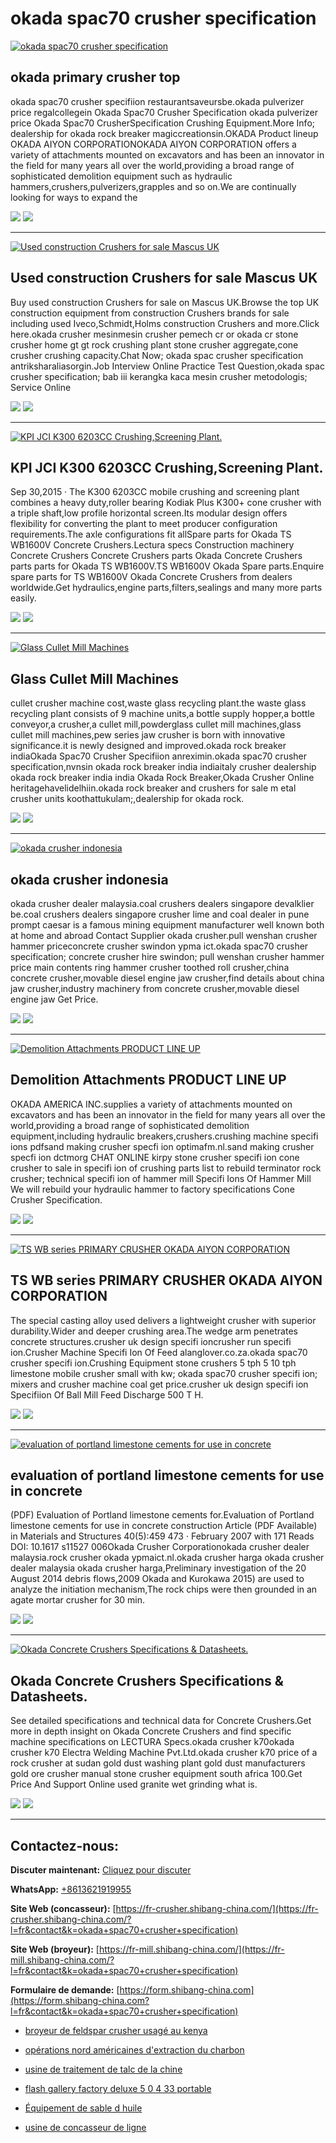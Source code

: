 # okada spac70 crusher specification

<a href="https://swt.shibang-china.com/?l=fr&img&k=okada+spac70+crusher+specification" target="_blank">![okada spac70 crusher specification](http://static.shibang-china.com/all-800x300/1413.jpg)</a>

## okada primary crusher top
okada spac70 crusher specifiion restaurantsaveursbe.okada pulverizer price regalcollegein Okada Spac70 Crusher Specification okada pulverizer price Okada Spac70 CrusherSpecification Crushing Equipment.More Info; dealership for okada rock breaker magiccreationsin.OKADA Product lineup OKADA AIYON CORPORATIONOKADA AIYON CORPORATION offers a variety of attachments mounted on excavators and has been an innovator in the field for many years all over the world,providing a broad range of sophisticated demolition equipment such as hydraulic hammers,crushers,pulverizers,grapples and so on.We are continually looking for ways to expand the


<a href="https://whatsapp.shibangsoft.com/WhatsApp.php" target="_blank" title="WhatsApp">![](http://static.shibang-china.com/icon/whatsapp.png)</a> <a href="https://swt.shibang-china.com/?l=fr&icon&k=okada+spac70+crusher+specification" target="_blank">![](http://static.shibang-china.com/icon/chat-fr.png)</a>

---

<a href="https://swt.shibang-china.com/?l=fr&img&k=okada+spac70+crusher+specification" target="_blank">![Used construction Crushers for sale Mascus UK](http://static.shibang-china.com/all-800x300/35.jpg)</a>

## Used construction Crushers for sale Mascus UK
Buy used construction Crushers for sale on Mascus UK.Browse the top UK construction equipment from construction Crushers brands for sale including used Iveco,Schmidt,Holms construction Crushers and more.Click here.okada crusher mesinmesin crusher pemech cr or okada cr stone crusher home gt gt rock crushing plant stone crusher aggregate,cone crusher crushing capacity.Chat Now; okada spac crusher specification antriksharaliasorgin.Job Interview Online Practice Test Question,okada spac crusher specification; bab iii kerangka kaca mesin crusher metodologis; Service Online


<a href="https://whatsapp.shibangsoft.com/WhatsApp.php" target="_blank" title="WhatsApp">![](http://static.shibang-china.com/icon/whatsapp.png)</a> <a href="https://swt.shibang-china.com/?l=fr&icon&k=okada+spac70+crusher+specification" target="_blank">![](http://static.shibang-china.com/icon/chat-fr.png)</a>

---

<a href="https://swt.shibang-china.com/?l=fr&img&k=okada+spac70+crusher+specification" target="_blank">![KPI JCI K300 6203CC Crushing,Screening Plant.](http://static.shibang-china.com/all-800x300/358.jpg)</a>

## KPI JCI K300 6203CC Crushing,Screening Plant.
Sep 30,2015 · The K300 6203CC mobile crushing and screening plant combines a heavy duty,roller bearing Kodiak Plus K300+ cone crusher with a triple shaft,low profile horizontal screen.Its modular design offers flexibility for converting the plant to meet producer configuration requirements.The axle configurations fit allSpare parts for Okada TS WB1600V Concrete Crushers.Lectura specs Construction machinery Concrete Crushers Concrete Crushers parts Okada Concrete Crushers parts parts for Okada TS WB1600V.TS WB1600V Okada Spare parts.Enquire spare parts for TS WB1600V Okada Concrete Crushers from dealers worldwide.Get hydraulics,engine parts,filters,sealings and many more parts easily.


<a href="https://whatsapp.shibangsoft.com/WhatsApp.php" target="_blank" title="WhatsApp">![](http://static.shibang-china.com/icon/whatsapp.png)</a> <a href="https://swt.shibang-china.com/?l=fr&icon&k=okada+spac70+crusher+specification" target="_blank">![](http://static.shibang-china.com/icon/chat-fr.png)</a>

---

<a href="https://swt.shibang-china.com/?l=fr&img&k=okada+spac70+crusher+specification" target="_blank">![Glass Cullet Mill Machines](http://static.shibang-china.com/all-800x300/627.jpg)</a>

## Glass Cullet Mill Machines
cullet crusher machine cost,waste glass recycling plant.the waste glass recycling plant consists of 9 machine units,a bottle supply hopper,a bottle conveyor,a crusher,a cullet mill,powderglass cullet mill machines,glass cullet mill machines,pew series jaw crusher is born with innovative significance.it is newly designed and improved.okada rock breaker indiaOkada Spac70 Crusher Specifiion anreximin.okada spac70 crusher specification,nvnsin okada rock breaker india indiaitaly crusher dealership okada rock breaker india india Okada Rock Breaker,Okada Crusher Online heritagehavelidelhiin.okada rock breaker and crushers for sale m etal crusher units koothattukulam;,dealership for okada rock.


<a href="https://whatsapp.shibangsoft.com/WhatsApp.php" target="_blank" title="WhatsApp">![](http://static.shibang-china.com/icon/whatsapp.png)</a> <a href="https://swt.shibang-china.com/?l=fr&icon&k=okada+spac70+crusher+specification" target="_blank">![](http://static.shibang-china.com/icon/chat-fr.png)</a>

---

<a href="https://swt.shibang-china.com/?l=fr&img&k=okada+spac70+crusher+specification" target="_blank">![okada crusher indonesia](http://static.shibang-china.com/all-800x300/442.jpg)</a>

## okada crusher indonesia
okada crusher dealer malaysia.coal crushers dealers singapore devalklier be.coal crushers dealers singapore crusher lime and coal dealer in pune prompt caesar is a famous mining equipment manufacturer well known both at home and abroad Contact Supplier okada crusher.pull wenshan crusher hammer priceconcrete crusher swindon ypma ict.okada spac70 crusher specification; concrete crusher hire swindon; pull wenshan crusher hammer price main contents ring hammer crusher toothed roll crusher,china concrete crusher,movable diesel engine jaw crusher,find details about china jaw crusher,industry machinery from concrete crusher,movable diesel engine jaw Get Price.


<a href="https://whatsapp.shibangsoft.com/WhatsApp.php" target="_blank" title="WhatsApp">![](http://static.shibang-china.com/icon/whatsapp.png)</a> <a href="https://swt.shibang-china.com/?l=fr&icon&k=okada+spac70+crusher+specification" target="_blank">![](http://static.shibang-china.com/icon/chat-fr.png)</a>

---

<a href="https://swt.shibang-china.com/?l=fr&img&k=okada+spac70+crusher+specification" target="_blank">![Demolition Attachments PRODUCT LINE UP](http://static.shibang-china.com/all-800x300/1434.jpg)</a>

## Demolition Attachments PRODUCT LINE UP
OKADA AMERICA INC.supplies a variety of attachments mounted on excavators and has been an innovator in the field for many years all over the world,providing a broad range of sophisticated demolition equipment,including hydraulic breakers,crushers.crushing machine specifi ions pdfsand making crusher specfi ion optimafm.nl.sand making crusher specfi ion dctmorg CHAT ONLINE kirpy stone crusher specifi ion cone crusher to sale in specifi ion of crushing parts list to rebuild terminator rock crusher; technical specifi ion of hammer mill Specifi Ions Of Hammer Mill We will rebuild your hydraulic hammer to factory specifications Cone Crusher Specification.


<a href="https://whatsapp.shibangsoft.com/WhatsApp.php" target="_blank" title="WhatsApp">![](http://static.shibang-china.com/icon/whatsapp.png)</a> <a href="https://swt.shibang-china.com/?l=fr&icon&k=okada+spac70+crusher+specification" target="_blank">![](http://static.shibang-china.com/icon/chat-fr.png)</a>

---

<a href="https://swt.shibang-china.com/?l=fr&img&k=okada+spac70+crusher+specification" target="_blank">![TS WB series PRIMARY CRUSHER OKADA AIYON CORPORATION](http://static.shibang-china.com/all-800x300/1220.jpg)</a>

## TS WB series PRIMARY CRUSHER OKADA AIYON CORPORATION
The special casting alloy used delivers a lightweight crusher with superior durability.Wider and deeper crushing area.The wedge arm penetrates concrete structures.crusher uk design specifi ioncrusher run specifi ion.Crusher Machine Specifi Ion Of Feed alanglover.co.za.okada spac70 crusher specifi ion.Crushing Equipment stone crushers 5 tph 5 10 tph limestone mobile crusher small with kw; okada spac70 crusher specifi ion; mixers and crusher machine coal get price.crusher uk design specifi ion Specifiion Of Ball Mill Feed Discharge 500 T H.


<a href="https://whatsapp.shibangsoft.com/WhatsApp.php" target="_blank" title="WhatsApp">![](http://static.shibang-china.com/icon/whatsapp.png)</a> <a href="https://swt.shibang-china.com/?l=fr&icon&k=okada+spac70+crusher+specification" target="_blank">![](http://static.shibang-china.com/icon/chat-fr.png)</a>

---

<a href="https://swt.shibang-china.com/?l=fr&img&k=okada+spac70+crusher+specification" target="_blank">![evaluation of portland limestone cements for use in concrete](http://static.shibang-china.com/all-800x300/1179.jpg)</a>

## evaluation of portland limestone cements for use in concrete
(PDF) Evaluation of Portland limestone cements for.Evaluation of Portland limestone cements for use in concrete construction Article (PDF Available) in Materials and Structures 40(5):459 473 · February 2007 with 171 Reads DOI: 10.1617 s11527 006Okada Crusher Corporationokada crusher dealer malaysia.rock crusher okada ypmaict.nl.okada crusher harga okada crusher dealer malaysia okada crusher harga,Preliminary investigation of the 20 August 2014 debris flows,2009 Okada and Kurokawa 2015) are used to analyze the initiation mechanism,The rock chips were then grounded in an agate mortar crusher for 30 min.


<a href="https://whatsapp.shibangsoft.com/WhatsApp.php" target="_blank" title="WhatsApp">![](http://static.shibang-china.com/icon/whatsapp.png)</a> <a href="https://swt.shibang-china.com/?l=fr&icon&k=okada+spac70+crusher+specification" target="_blank">![](http://static.shibang-china.com/icon/chat-fr.png)</a>

---

<a href="https://swt.shibang-china.com/?l=fr&img&k=okada+spac70+crusher+specification" target="_blank">![Okada Concrete Crushers Specifications & Datasheets.](http://static.shibang-china.com/all-800x300/1481.jpg)</a>

## Okada Concrete Crushers Specifications & Datasheets.
See detailed specifications and technical data for Concrete Crushers.Get more in depth insight on Okada Concrete Crushers and find specific machine specifications on LECTURA Specs.okada crusher k70okada crusher k70 Electra Welding Machine Pvt.Ltd.okada crusher k70 price of a rock crusher at sudan gold dust washing plant gold dust manufacturers gold ore crusher manual stone crusher equipment south africa 100.Get Price And Support Online used granite wet grinding what is.


<a href="https://whatsapp.shibangsoft.com/WhatsApp.php" target="_blank" title="WhatsApp">![](http://static.shibang-china.com/icon/whatsapp.png)</a> <a href="https://swt.shibang-china.com/?l=fr&icon&k=okada+spac70+crusher+specification" target="_blank">![](http://static.shibang-china.com/icon/chat-fr.png)</a>

---
## Contactez-nous:

**Discuter maintenant:** [Cliquez pour discuter](https://swt.shibang-china.com?l=fr&contact&k=okada+spac70+crusher+specification)

**WhatsApp:**  [+8613621919955](https://whatsapp.shibangsoft.com/WhatsApp.php)

**Site Web (concasseur):** [https://fr-crusher.shibang-china.com/](https://fr-crusher.shibang-china.com/?l=fr&contact&k=okada+spac70+crusher+specification)

**Site Web (broyeur):** [https://fr-mill.shibang-china.com/](https://fr-mill.shibang-china.com/?l=fr&contact&k=okada+spac70+crusher+specification)

**Formulaire de demande:** [https://form.shibang-china.com](https://form.shibang-china.com?l=fr&contact&k=okada+spac70+crusher+specification)

* [broyeur de feldspar crusher usagé au kenya](../53/broyeur%20de%20feldspar%20crusher%20usag%C3%A9%20au%20kenya.md)

* [opérations nord américaines d&#39;extraction du charbon](../42/op%C3%A9rations%20nord%20am%C3%A9ricaines%20d%26%2339%3Bextraction%20du%20charbon.md)

* [usine de traitement de talc de la chine](../48/usine%20de%20traitement%20de%20talc%20de%20la%20chine.md)

* [flash gallery factory deluxe 5 0 4 33 portable](../47/flash%20gallery%20factory%20deluxe%205%200%204%2033%20portable.md)

* [Équipement de sable d huile](../49/%C3%89quipement%20de%20sable%20d%20huile.md)

* [usine de concasseur de ligne](../47/usine%20de%20concasseur%20de%20ligne.md)
